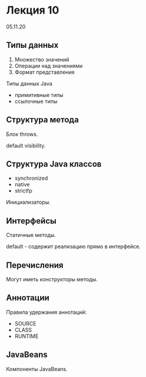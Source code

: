 # Лекция 10

05.11.20

## Типы данных

1. Множество значений
2. Операции над значениями
3. Формат представления

Типы данных Java

- примитивные типы
- ссылочные типы

## Структура метода

Блок throws.

default visibility.

## Структура Java классов

- synchronized
- native
- strictfp

Инициализаторы.

## Интерфейсы

Статичные методы.

default - содержит реализацию прямо в интерфейсе.

## Перечисления

Могут иметь конструкторы методы.

## Аннотации

Правила удержания аннотаций:

- SOURCE
- CLASS
- RUNTIME

## JavaBeans

Компоненты JavaBeans.
